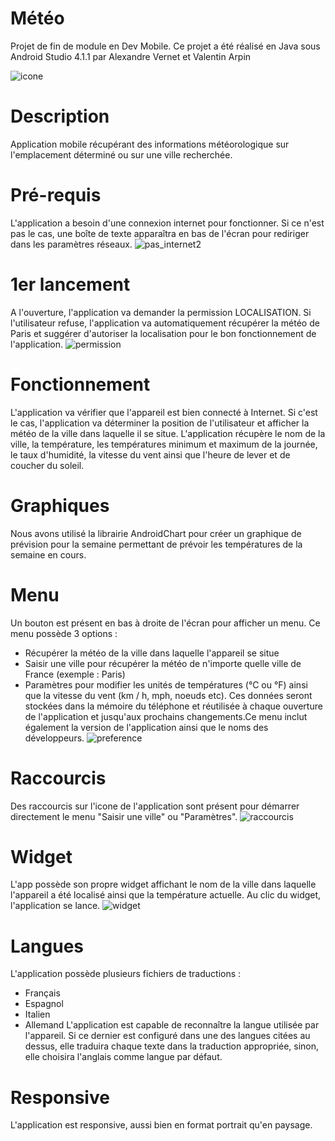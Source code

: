 # Météo
Projet de fin de module en Dev Mobile.
Ce projet a été réalisé en Java sous Android Studio 4.1.1 par Alexandre Vernet et Valentin Arpin

![icone](https://user-images.githubusercontent.com/72151831/104042989-735b8f00-51db-11eb-9062-600dc4077dbd.png)

# Description
Application mobile récupérant des informations météorologique sur l'emplacement déterminé ou sur une ville recherchée. 

# Pré-requis
L'application a besoin d'une connexion internet pour fonctionner. Si ce n'est pas le cas, une boîte de texte apparaîtra en bas de l'écran pour rediriger dans les paramètres réseaux.
![pas_internet2](https://user-images.githubusercontent.com/72151831/104050841-84120200-51e7-11eb-89b5-7e25dba1ffb7.jpg)

# 1er lancement
A l'ouverture, l'application va demander la permission LOCALISATION.
Si l'utilisateur refuse, l'application va automatiquement récupérer la météo de Paris et suggérer d'autoriser la localisation pour le bon fonctionnement de l'application.
![permission](https://user-images.githubusercontent.com/72151831/104048780-1dd7b000-51e4-11eb-9b5d-29a9e68f1506.jpg)

# Fonctionnement 
L'application va vérifier que l'appareil est bien connecté à Internet. Si c'est le cas, l'application va déterminer la position de l'utilisateur et afficher la météo de la ville dans laquelle il se situe. L'application récupère le nom de la ville, la température, les températures minimum et maximum de la journée, le taux d'humidité, la vitesse du vent ainsi que l'heure de lever et de coucher du soleil. 

# Graphiques
Nous avons utilisé la librairie AndroidChart pour créer un graphique de prévision pour la semaine permettant de prévoir les températures de la semaine en cours.

# Menu
Un bouton est présent en bas à droite de l'écran pour afficher un menu. Ce menu possède 3 options : 
- Récupérer la météo de la ville dans laquelle l'appareil se situe
- Saisir une ville pour récupérer la météo de n'importe quelle ville de France (exemple : Paris)
- Paramètres pour modifier les unités de températures (°C ou °F) ainsi que la vitesse du vent (km / h, mph, noeuds etc). Ces données seront stockées  dans la mémoire du téléphone et réutilisée à chaque ouverture de l'application et jusqu'aux prochains changements.Ce menu inclut également la version de l'application ainsi que le noms des développeurs.
![preference](https://user-images.githubusercontent.com/72151831/104049258-f46b5400-51e4-11eb-9f77-f23396e97e6b.jpg)

# Raccourcis
Des raccourcis sur l'icone de l'application sont présent pour démarrer directement le menu "Saisir une ville" ou "Paramètres".
![raccourcis](https://user-images.githubusercontent.com/72151831/104043728-86229380-51dc-11eb-8e03-cc88426b8211.jpg)

# Widget
L'app possède son propre widget affichant le nom de la ville dans laquelle l'appareil a été localisé ainsi que la température actuelle.
Au clic du widget, l'application se lance.
![widget](https://user-images.githubusercontent.com/72151831/104048976-6b541d00-51e4-11eb-8470-c1d0b0bd83c6.jpg)

# Langues
L'application possède plusieurs fichiers de traductions : 
- Français
- Espagnol
- Italien
- Allemand
L'application est capable de reconnaître la langue utilisée par l'appareil. Si ce dernier est configuré dans une des langues citées au dessus, elle traduira chaque texte dans la traduction appropriée, sinon, elle choisira l'anglais comme langue par défaut.

# Responsive
L'application est responsive, aussi bien en format portrait qu'en paysage.

